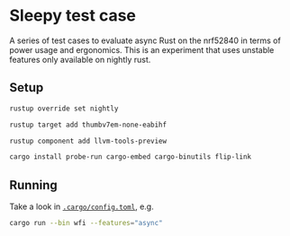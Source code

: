 # Sleepy test case

A series of test cases to evaluate async Rust on the nrf52840 in terms of power usage and ergonomics.
This is an experiment that uses unstable features only available on nightly rust. 

## Setup
```bash
rustup override set nightly

rustup target add thumbv7em-none-eabihf

rustup component add llvm-tools-preview

cargo install probe-run cargo-embed cargo-binutils flip-link
```
## Running

Take a look in [`.cargo/config.toml`](.cargo/config.toml), e.g.

```bash
cargo run --bin wfi --features="async"
```
